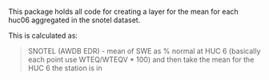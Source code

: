 This package holds all code for creating a layer for the mean for each huc06 aggregated in the snotel dataset.

This is calculated as:

> SNOTEL (AWDB EDR) - mean of SWE as % normal at HUC 6 (basically each point use WTEQ/WTEQV \* 100) and then take the mean for the HUC 6 the station is in
